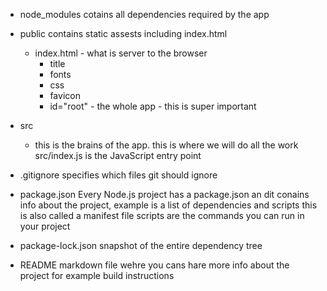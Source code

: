 - node_modules
    cotains all dependencies required by the app

- public
    contains static assests including index.html
    - index.html - what is server to the browser
        - title
        - fonts
        - css
        - favicon
        - id="root" - the whole app - this is super important

- src
    - this is the brains of the app.
    this is where we will do all the work
    src/index.js is the JavaScript entry point

- .gitignore
    specifies which files git should ignore

- package.json
    Every Node.js project has a package.json an dit conains info about the project, example is a list of dependencies and scripts
    this is also called a manifest file
    scripts are the commands you can run in your project

- package-lock.json
    snapshot of the entire dependency tree

- README
    markdown file wehre you cans hare more info about the project for example build instructions




